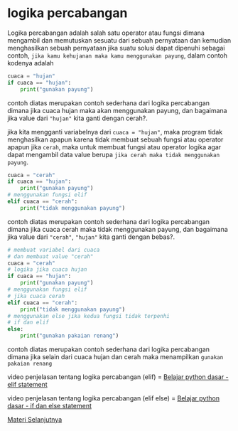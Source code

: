 # logika percabangan

Logika percabangan adalah salah satu operator atau fungsi dimana mengambil dan memutuskan sesuatu dari sebuah pernyataan dan kemudian menghasilkan sebuah pernyataan jika suatu solusi dapat dipenuhi sebagai contoh, ``jika kamu kehujanan maka kamu menggunakan payung``, dalam contoh kodenya adalah

```python
cuaca = "hujan"
if cuaca == "hujan":
    print("gunakan payung")
```
contoh diatas merupakan contoh sederhana dari logika percabangan dimana jika cuaca hujan maka akan menggunakan payung, dan bagaimana jika value dari ``"hujan"`` kita ganti dengan cerah?.

jika kita mengganti variabelnya dari ``cuaca = "hujan"``, maka program tidak menghasilkan apapun karena tidak membuat sebuah fungsi atau operator apapun jika ``cerah``, maka untuk membuat fungsi atau operator logika agar dapat mengambil data value berupa ``jika cerah maka tidak menggunakan payung``.

```python
cuaca = "cerah"
if cuaca == "hujan":
    print("gunakan payung")
# menggunakan fungsi elif
elif cuaca == "cerah":
    print("tidak menggunakan payung")
```
contoh diatas merupakan contoh sederhana dari logika percabangan dimana jika cuaca cerah maka tidak menggunakan payung, dan bagaimana jika value dari ``"cerah"``, ``"hujan"`` kita ganti dengan bebas?.

```python
# membuat variabel dari cuaca
# dan membuat value "cerah"
cuaca = "cerah"
# logika jika cuaca hujan
if cuaca == "hujan":
    print("gunakan payung")
# menggunakan fungsi elif
# jika cuaca cerah
elif cuaca == "cerah":
    print("tidak menggunakan payung")
# menggunakan else jika kedua fungsi tidak terpenhi
# if dan elif
else:
    print("gunakan pakaian renang")
```
contoh diatas merupakan contoh sederhana dari logika percabangan dimana jika selain dari cuaca hujan dan cerah maka menampilkan ``gunakan pakaian renang``

video penjelasan tentang logika percabangan (elif) = [Belajar python dasar - elif statement](https://www.youtube.com/watch?v=ICowoqcLp4E&list=PLZS-MHyEIRo59lUBwU-XHH7Ymmb04ffOY&index=23)

video penjelasan tentang logika percabangan (elif else) = [Belajar python dasar - if dan else statement](https://www.youtube.com/watch?v=rF8rh40z_X0&list=PLZS-MHyEIRo59lUBwU-XHH7Ymmb04ffOY&index=22)

[Materi Selanjutnya](../08_perulangan)